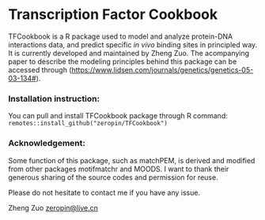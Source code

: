 # Transcription Factor Cookbook
TFCookbook is a R package used to model and analyze protein-DNA interactions data, and predict specific *in vivo* binding sites in principled way. It is currently developed and maintained by Zheng Zuo. The acompanying paper to describe the modeling principles behind this package can be accessed through (https://www.lidsen.com/journals/genetics/genetics-05-03-134#).

### Installation instruction:
You can pull and install TFCookbook package through R command: 
`remotes::install_github("zeropin/TFCookbook")`

### Acknowledgement:
Some function of this package, such as matchPEM, is derived and modified from other packages motifmatchr and MOODS. I want to thank their generous sharing of the source codes and permission for reuse.

Please do not hesitate to contact me if you have any issue.

Zheng Zuo
zeropin@live.cn
